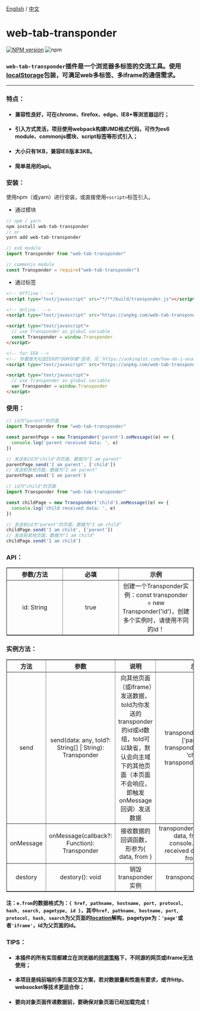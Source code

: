 [English](./README.md) / [中文](./README_zh_CN.md)

# web-tab-transponder

[![NPM version](https://img.shields.io/npm/v/web-tab-transponder.svg)](https://www.npmjs.com/package/web-tab-transponder)
![npm](https://img.shields.io/npm/dm/web-tab-transponder)

### `web-tab-transponder`插件是一个浏览器多标签的交流工具。使用[localStorage](https://developer.mozilla.org/en-US/docs/Web/API/Window/localStorage)包装，可满足web多标签、多iframe的通信需求。
-----------------
### 特点：

* #### 兼容性良好，可在chrome、firefox、edge、IE8+等浏览器运行；

* #### 引入方式灵活，项目使用webpack构建UMD格式代码，可作为es6 module、commonjs模块、script标签等形式引入；

* #### 大小只有1KB，兼容IE8版本3KB。

* #### 简单易用的api。

### 安装：
使用npm（或yarn）进行安装，或直接使用`<script>`标签引入。

* 通过模块
```javascript
// npm / yarn
npm install web-tab-transponder
// or 
yarn add web-tab-transponder

// es6 module
import Transponder from "web-tab-transponder"

// commonjs module
const Transponder = require("web-tab-transponder")
```

* 通过标签

```html
<!-- Offline： -->
<script type="text/javascript" src="*/**/build/transponder.js"></script>

<!-- Online： -->
<script type="text/javascript" src="https://unpkg.com/web-tab-transponder"></script>

<script type="text/javascript">
  // use Transponder as global variable 
  const Transponder = window.Transponder
</script>

<!-- for IE8 -->
<!-- 你要首先勾选IE8的"DOM存储"选项，见：https://askinglot.com/how-do-i-enable-dom-storage-in-internet-explorer -->
<script type="text/javascript" src="https://unpkg.com/web-tab-transponder/build/transponder-IE.js"></script>

<script type="text/javascript">
  // use Transponder as global variable 
  var Transponder = window.Transponder
</script>
```

### 使用：
```javascript
// id为"parent"的页面
import Transponder from "web-tab-transponder"

const parentPage = new Transponder('parent').onMessage((e) => {
  console.log('parent received data: ', e)
})

// 发送到id为"child"的页面，数据为"I am parent"
parentPage.send('I am parent', ['child'])
// 发送到其他页面，数据为"I am parent"
parentPage.send('I am parent')
```

```javascript
// id为"child"的页面
import Transponder from "web-tab-transponder"

const childPage = new Transponder('child').onMessage((e) => {
  console.log('child received data: ', e)
})

// 发送到id为"parent"的页面，数据为"I am child"
childPage.send('I am child', ['parent'])
// 发送到其他页面，数据为"I am child"
childPage.send('I am child')
```

### API：
<table style="width: 100%; text-align: center" border="1">
<tr>
  <th style="text-align: center; width: 30%;">参数/方法</th>
  <th style="text-align: center; width: 30%;">必填</th>
  <th style="text-align: center; width: 40%;">示例</th>
</tr>
<tr>
  <td>id: String</td>
  <td>true</td>
  <td>创建一个Transponder实例：const transponder = new Transponder('id')，创建多个实例时，请使用不同的id！</td>
</tr>
</table>

### 实例方法：
<table style="width: 100%; text-align: center" border="1">
<tr>
  <th style="text-align: center; width: 10%;">方法</th>
  <th style="text-align: center; width: 20%;">参数</th>
  <th style="text-align: center; width: 30%;">说明</th>
  <th style="text-align: center; width: 40%;">示例</th>
</tr>
<tr>
  <td>send</td>
  <td>send(data: any, toId?: String[] | String): Transponder</td>
  <td>向其他页面（或iframe）发送数据，toId为你发送的transponder的id或id数组，toId可以缺省，默认会向主域下的其他页面（本页面不会响应，即触发onMessage回调）发送数据</td>
  <td>transponder.send(any, ['parent']); transponder.send(any, 'child'); transponder.send(any)</td>
</tr>
<tr>
  <td>onMessage</td>
  <td>onMessage(callback?: Function): Transponder</td>
  <td>接收数据的回调函数，形参为{ data, from }</td>
  <td>transponder.onMessage(({ data, from }) => {
    console.log('parent received data: ', { data, from })
  }</td>
</tr>
<tr>
  <td>destory</td>
  <td>destory(): void</td>
  <td>销毁transponder实例</td>
  <td>transponder.destroy()</td>
</tr>
</table>

#### 注：`e.from`的数据格式为：`{ href, pathname, hostname, port, protocol, hash, search, pagetype, id }`，其中`href, pathname, hostname, port, protocol, hash, search`为父页面的[location](https://developer.mozilla.org/en-US/docs/Web/API/Location)解构，pagetype为：`'page'`或者`'iframe'`，id为父页面的id。

### TIPS：
* #### 本插件的所有实现都建立在浏览器的[同源策略](https://developer.mozilla.org/en-US/docs/Web/Security/Same-origin_policy)下，不同源的网页或iframe无法使用；
* #### 本项目是纯前端的多页面交互方案，若对数据量和性能有要求，或许http、websocket等技术更适合你；
* #### 要向对象页面传递数据前，要确保对象页面已经加载完成！